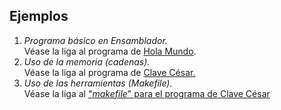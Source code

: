 ## Ejemplos

1.  _Programa básico en Ensamblador._  
    Véase la liga al programa de [Hola Mundo](../programa/hello.asm).
2.  _Uso de la memoria (cadenas)._  
    Véase la liga al programa de [Clave César.](../programa/cesar.asm)
3.  _Uso de las herramientas (Makefile)._  
    Véase la liga al ["_makefile_" para el programa de Clave César](../programa/cesar.mak)